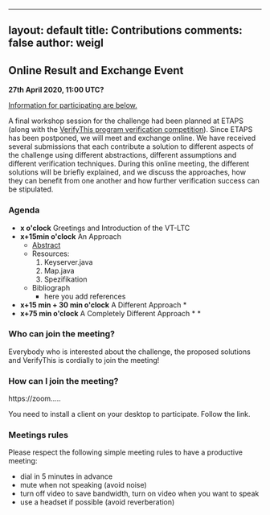 
---
layout: default
title: Contributions
comments: false
author: weigl
---

## Online Result and Exchange Event

**27th April 2020, 11:00 UTC?**

[Information for participating are below.](#participating)

A final workshop  session for the challenge had been  planned at ETAPS
(along  with the  [VerifyThis  program  verification competition](https://www.pm.inf.ethz.ch/research/verifythis.html)).
Since ETAPS has been postponed, we will meet and exchange online.
We have received several submissions that each contribute a solution to
different aspects of the challenge  using  different  abstractions,
different assumptions and different verification techniques.
During this online meeting, the  different solutions will  be briefly
explained, and  we discuss the  approaches, how they can  benefit from
one another and how further verification success can be stipulated.

### Agenda

* **x o'clock** Greetings and Introduction of the VT-LTC
* **x+15min o'clock** An  Approach
	* [Abstract](abstracts/approach.pdf)
	* Resources:
		1. Keyserver.java 
		2. Map.java
		3. Spezifikation
	* Bibliograph
		* here you add references
* **x+15 min + 30 min o'clock** A Different Approach
		* 
* **x+75 min o'clock** A Completely Different Approach
		* 
		*
### Who can join the meeting? 

Everybody  who  is  interested   about  the  challenge,  the  proposed
solutions and VerifyThis is cordially to join the meeting!

### How can I join the meeting?

https://zoom.....

You need to install a client on your desktop to participate. Follow the link.


### Meetings rules

Please respect the following simple meeting rules to have a productive meeting:
* dial in 5 minutes in advance
* mute when not speaking (avoid noise)
* turn off video to save bandwidth, turn on video when you want to speak
* use a headset if possible (avoid reverberation)

